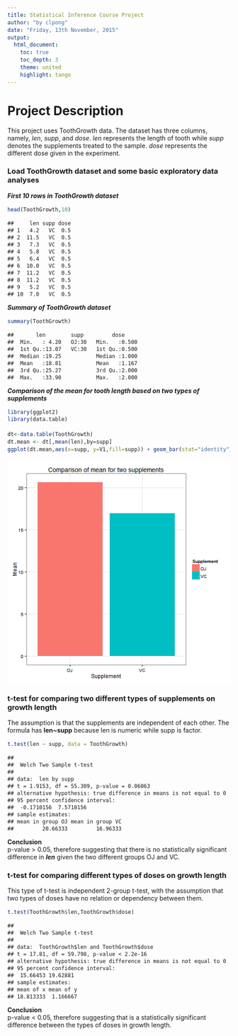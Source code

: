 ```yaml
---
title: Statistical Inference Course Project
author: "by clpong"
date: "Friday, 13th November, 2015"
output: 
  html_document:
    toc: true
    toc_depth: 3
    theme: united
    highlight: tango
---
```


#  Project Description 

This project uses ToothGrowth data. The dataset has three columns, namely, *len*, *supp*, and *dose*. *len* represents the length of tooth while *supp* denotes the supplements treated to the sample. *dose* represents the different dose given in the experiment.

###  Load ToothGrowth dataset and some basic exploratory data analyses 

***First 10 rows in ToothGrowth dataset***


```r
head(ToothGrowth,10)
```

```
##     len supp dose
## 1   4.2   VC  0.5
## 2  11.5   VC  0.5
## 3   7.3   VC  0.5
## 4   5.8   VC  0.5
## 5   6.4   VC  0.5
## 6  10.0   VC  0.5
## 7  11.2   VC  0.5
## 8  11.2   VC  0.5
## 9   5.2   VC  0.5
## 10  7.0   VC  0.5
```

***Summary of ToothGrowth dataset***

```r
summary(ToothGrowth)
```

```
##       len        supp         dose      
##  Min.   : 4.20   OJ:30   Min.   :0.500  
##  1st Qu.:13.07   VC:30   1st Qu.:0.500  
##  Median :19.25           Median :1.000  
##  Mean   :18.81           Mean   :1.167  
##  3rd Qu.:25.27           3rd Qu.:2.000  
##  Max.   :33.90           Max.   :2.000
```

***Comparison of the mean for tooth length based on two types of supplements***


```r
library(ggplot2)
library(data.table)

dt<-data.table(ToothGrowth)
dt.mean <- dt[,mean(len),by=supp]
ggplot(dt.mean,aes(x=supp, y=V1,fill=supp)) + geom_bar(stat="identity") + labs(x="Supplement",y="Mean", title="Comparison of mean for two supplements", fill="Supplement") + theme_bw()
```

![plot of chunk unnamed-chunk-3](figure/unnamed-chunk-3-1.png) 

###  t-test for comparing two different types of supplements on growth length

The assumption is that the supplements are independent of each other.
The formula has **len~supp** because len is numeric while supp is factor.


```r
t.test(len ~ supp, data = ToothGrowth)
```

```
## 
## 	Welch Two Sample t-test
## 
## data:  len by supp
## t = 1.9153, df = 55.309, p-value = 0.06063
## alternative hypothesis: true difference in means is not equal to 0
## 95 percent confidence interval:
##  -0.1710156  7.5710156
## sample estimates:
## mean in group OJ mean in group VC 
##         20.66333         16.96333
```

**Conclusion**   
p-value > 0.05, therefore suggesting that there is no statistically significant difference in ***len*** given the two different groups OJ and VC.

###  t-test for comparing different types of doses on growth length

This type of t-test is independent 2-group t-test, with the assumption that two types of doses have no relation or dependency between them.

```r
t.test(ToothGrowth$len,ToothGrowth$dose)
```

```
## 
## 	Welch Two Sample t-test
## 
## data:  ToothGrowth$len and ToothGrowth$dose
## t = 17.81, df = 59.798, p-value < 2.2e-16
## alternative hypothesis: true difference in means is not equal to 0
## 95 percent confidence interval:
##  15.66453 19.62881
## sample estimates:
## mean of x mean of y 
## 18.813333  1.166667
```

**Conclusion**     
p-value < 0.05, therefore suggesting that is a statistically significant difference between the types of doses in growth length.
